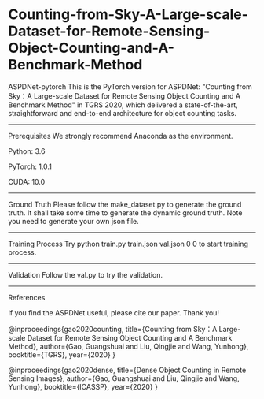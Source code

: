 # Counting-from-Sky-A-Large-scale-Dataset-for-Remote-Sensing-Object-Counting-and-A-Benchmark-Method

ASPDNet-pytorch
This is the PyTorch version for ASPDNet: "Counting from Sky：A Large-scale Dataset for Remote Sensing Object Counting and A Benchmark Method" in TGRS 2020, which delivered a state-of-the-art, straightforward and end-to-end architecture for object counting tasks.

***************************************************
Prerequisites
We strongly recommend Anaconda as the environment.

Python: 3.6

PyTorch: 1.0.1

CUDA: 10.0

***************************************************
Ground Truth
Please follow the make_dataset.py to generate the ground truth. It shall take some time to generate the dynamic ground truth. Note you need to generate your own json file.


***************************************************
Training Process
Try python train.py train.json val.json 0 0 to start training process.

***************************************************
Validation
Follow the val.py to try the validation.

***************************************************
References

If you find the ASPDNet useful, please cite our paper. Thank you!

@inproceedings{gao2020counting,
  title={Counting from Sky：A Large-scale Dataset for Remote Sensing Object Counting and A Benchmark Method},
  author={Gao, Guangshuai and Liu, Qingjie and Wang, Yunhong},
  booktitle={TGRS},
  year={2020}
}

@inproceedings{gao2020dense,
  title={Dense Object Counting in Remote Sensing Images},
  author={Gao, Guangshuai and Liu, Qingjie and Wang, Yunhong},
  booktitle={ICASSP},
  year={2020}
}


